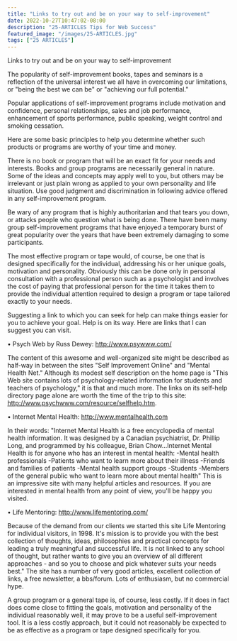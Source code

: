 ```yaml
---
title: "Links to try out and be on your way to self-improvement"
date: 2022-10-27T10:47:02-08:00
description: "25-ARTICLES Tips for Web Success"
featured_image: "/images/25-ARTICLES.jpg"
tags: ["25 ARTICLES"]
---
```


Links to try out and be on your way to self-improvement


The popularity of self-improvement books, tapes and seminars is a reflection of the universal interest we all have in overcoming our limitations, or "being the best we can be" or "achieving our full potential." 

Popular applications of self-improvement programs include motivation and confidence, personal relationships, sales and job performance, enhancement of sports performance, public speaking, weight control and smoking cessation.  

Here are some basic principles to help you determine whether such products or programs are worthy of your time and money.

There is no book or program that will be an exact fit for your needs and interests.  Books and group programs are necessarily general in nature.  Some of the ideas and concepts may apply well to you, but others may be irrelevant or just plain wrong as applied to your own personality and life situation. Use good judgment and discrimination in following advice offered in any self-improvement program. 

Be wary of any program that is highly authoritarian and that tears you down, or attacks people who question what is being done. There have been many group self-improvement programs that have enjoyed a temporary burst of great popularity over the years that have been extremely damaging to some participants. 

The most effective program or tape would, of course, be one that is designed specifically for the individual, addressing his or her unique goals, motivation and personality. Obviously this can be done only in personal consultation with a professional person such as a psychologist and involves the cost of paying that professional person for the time it takes them to provide the individual attention required to design a program or tape tailored exactly to your needs.  

Suggesting a link to which you can seek for help can make things easier for you to achieve your goal. Help is on its way. Here are links that I can suggest you can visit.

•  Psych Web by Russ Dewey:
    http://www.psywww.com/   

The content of this awesome and well-organized site might be described as half-way in between the sites "Self Improvement Online" and "Mental Health Net."   Although its modest self description on the home page is "This Web site contains lots of psychology-related information for students and teachers of psychology," it is that and much more. The links on its self-help directory page alone are worth the time of the trip to this site: http://www.psychwww.com/resource/selfhelp.htm. 

•  Internet Mental Health:
   http://www.mentalhealth.com  

 In their words: "Internet Mental Health is a free encyclopedia of mental health information. It was designed by a Canadian psychiatrist, Dr. Phillip Long, and programmed by his colleague, Brian Chow...Internet Mental Health is for anyone who has an interest in mental health: -Mental health professionals -Patients who want to learn more about their illness -Friends and families of patients -Mental health support groups -Students -Members of the general public who want to learn more about mental health"   This is an impressive site with many helpful articles and resources.  If you are interested in mental health from any point of view, you'll be happy you visited. 

•   Life Mentoring: 
    http://www.lifementoring.com/

Because of the demand from our clients we started this site Life Mentoring for individual visitors, in 
1998. It's mission is to provide you with the best collection of thoughts, ideas, philosophies and practical concepts for leading a truly meaningful and successful life. It is not linked to any school of thought, but rather wants to give you an overview of all different approaches - and so you to choose and pick whatever suits your needs best."  The site has a number of very good articles, excellent collection of links, a free newsletter, a bbs/forum.  Lots of enthusiasm, but no commercial hype.  

A group program or a general tape is, of course, less costly. If it does in fact does come close to fitting the goals, motivation and personality of the individual reasonably  well, it may prove to be a useful self-improvement tool. It is a less costly approach, but it could not reasonably be expected to be as effective as a program or tape designed specifically for you. 

